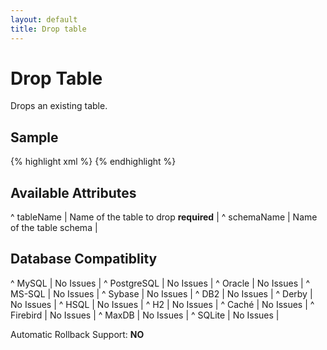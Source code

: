 ```yaml
---
layout: default
title: Drop table
---
```


# Drop Table #

Drops an existing table.

## Sample ##

{% highlight xml %}
<dropTable tableName="person" schemaName="mySchema"/>
{% endhighlight %}

## Available Attributes ##

^ tableName  | Name of the table to drop **required**  |
^ schemaName  | Name of the table schema  | 


## Database Compatiblity ##

^ MySQL  | No Issues  | 
^ PostgreSQL  | No Issues  | 
^ Oracle  | No Issues  | 
^ MS-SQL  | No Issues  | 
^ Sybase  | No Issues  | 
^ DB2  | No Issues  | 
^ Derby  | No Issues  | 
^ HSQL  | No Issues  | 
^ H2  | No Issues  | 
^ Caché  | No Issues  | 
^ Firebird  | No Issues  | 
^ MaxDB  | No Issues  | 
^ SQLite  | No Issues  |

Automatic Rollback Support: **NO**